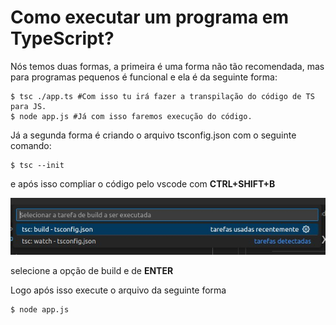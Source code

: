 # Como executar um programa em TypeScript?

Nós temos duas formas, a primeira é uma forma não tão recomendada, mas para 
programas pequenos é funcional e ela é da seguinte forma:

```shell
$ tsc ./app.ts #Com isso tu irá fazer a transpilação do código de TS para JS.
$ node app.js #Já com isso faremos execução do código.
```

Já a segunda forma é criando o arquivo tsconfig.json com o seguinte comando:

```shell
$ tsc --init
```

e após isso compliar o código pelo vscode com **CTRL+SHIFT+B**

![Build](./imgs/TSC_Build.jpeg)

selecione a opção de build e de **ENTER**

Logo após isso execute o arquivo da seguinte forma

```shell
$ node app.js
```